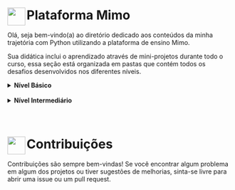 # <img align="left" width=40 src="https://upload.wikimedia.org/wikipedia/commons/b/be/Mimo_Logo.png"> Plataforma Mimo

Olá, seja bem-vindo(a) ao diretório dedicado aos conteúdos da minha trajetória com Python utilizando a plataforma de ensino Mimo.

Sua didática inclui o aprendizado através de mini-projetos durante todo o curso, essa seção está organizada em pastas que contém todos os desafios desenvolvidos nos diferentes níveis.


<details>
  <summary><b>Nível Básico</b></summary>
  <br>Aqui você encontrará os projetos de nível básico desenvolvidos com a linguagem de programação Python. Para visualizar os notebooks, basta clicar no título que faz referência ao assunto estudado e acompanhar o código:<br><br>
  
  * [Declarando variáveis](https://github.com/lucasferreira-lf00/Python/blob/main/Mimo/01_pythonBasico/01_declarandoVariaveis.ipynb): aprendi como declarar variáveis e usá-las para armazenar diferentes dados. Os projetos incluem um **conversor de quilômetro**, um **interruptor de luz inteligente** e um **rastreador de vendas**;
  * [Comparações](https://github.com/lucasferreira-lf00/Python/blob/main/Mimo/01_pythonBasico/02_comparacoes.ipynb): utilizando operadores de comparação para analisar diferentes tipos de dados. Os projetos incluem um **medidor de frequência cardíaca**, **insights de dados de pesquisa** e **comparação de entradas**;
  * [Condicionais](https://github.com/lucasferreira-lf00/Python/blob/main/Mimo/01_pythonBasico/03_declaracoesCondicionais.ipynb): usando condicionais para criar lógicas de decisão no meu código. Desenvolvi os projetos de **banco de dados de usuários**, **identificando valores discrepantes** e **calculador de tarifas de corrida**;
  * [Loops](https://github.com/lucasferreira-lf00/Python/blob/main/Mimo/01_pythonBasico/04_loop.ipynb): aprendendo a usar loops para controlar a execução de fluxos de trabalho várias vezes. Desenvolvi os projetos de **gerador de cupons**, **calculadora de custos de envio** e **calculadora de juros compostos**;
  * [Listas](https://github.com/lucasferreira-lf00/Python/blob/main/Mimo/01_pythonBasico/05_listas.ipynb): declarando e manipulando listas para desenvolvimento dos projetos de **monitor de valores de ações**, **maior pontuação** e **monitor umidade**;
  * [Manipulação de strings](https://github.com/lucasferreira-lf00/Python/blob/main/Mimo/01_pythonBasico/06_manipulacaoStrings.ipynb): manipulando strings para desenvolvimento dos projetos de **calculadora de gorjetas**, **dados de jogo** e **transformador de DNA em RNA**.

</details><br>

<details>
  <summary><b>Nível Intermediário</b></summary>
  <br>Aqui você encontrará os projetos de nível intermediário desenvolvidos com a linguagem de programação Python. Para visualizar os notebooks, basta clicar no título que faz referência ao assunto estudado e acompanhar o código:<br>

  * [Funções](https://github.com/lucasferreira-lf00/Python/blob/main/Mimo/02_pythonIntermediario/01_funcoes.ipynb): declarando funções para criar os projetos de **calculadora simples**, **verificador de amigos comuns** e um **codificador morse**;
  * [Manipulando listas](https://github.com/lucasferreira-lf00/Python/blob/main/Mimo/02_pythonIntermediario/02_manipulacaoListas.ipynb): controlando fluxos e manipulando listas para elaborar um **marcador de teste em tempo real**, **priorizador de tarefas** e um **sistema para monitorar frequência cardíaca**;

</details><br><br>

# <img align="left" width=40 src="https://i.postimg.cc/9XGKGFSN/contribution-icon-17-removebg-preview.png"> Contribuições

Contribuições são sempre bem-vindas! Se você encontrar algum problema em algum dos projetos ou tiver sugestões de melhorias, sinta-se livre para abrir uma issue ou um pull request.
